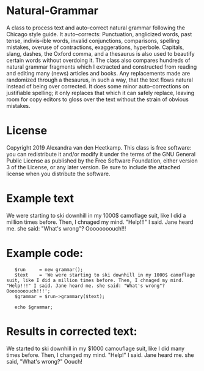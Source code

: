 # Natural-Grammar

A class to process text and auto–correct natural grammar following the Chicago style guide. It auto–corrects: Punctuation, anglicized words, past tense, indivis–ible words, invalid conjunctions, comparisons, spelling mistakes, overuse of contractions, exaggerations, hyperbole. Capitals, slang, dashes, the Oxford comma, and a thesaurus is also used to beautify certain words without overdoing it. The class also compares hundreds of natural grammar fragments which I extracted and constructed from reading and editing many (news) articles and books. Any replacements made are randomized through a thesaurus, in such a way, that the text flows natural instead of being over corrected. It does some minor auto–corrections on justifiable spelling; it only replaces that which it can safely replace, leaving room for copy editors to gloss over the text without the strain of obvious mistakes.



# License
Copyright 2019 Alexandra van den Heetkamp.
This class is free software: you can redistribute it and/or modify it under the terms of the GNU General Public License as published      by the Free Software Foundation, either version 3 of the License, or any later version. Be sure to include the attached license when you distribute the software.         

# Example text

We were starting to ski downhill in my 1000$ camoflage suit, like I did a million times before. 
Then, I chnaged my mind. 
"Help!!!" I said. 
Jane heard me. 
she said: "What's wrong"? 
Oooooooouch!!!

# Example code:
       $run     = new grammar();
       $text    = 'We were starting to ski downhill in my 1000$ camoflage suit, like I did a million times before. Then, I chnaged my mind. "Help!!!" I said. Jane heard me. she said: "What's wrong"? Oooooooouch!!!';
       $grammar = $run->grammary($text);
       
       echo $grammar;


# Results in corrected text: 

We started to ski downhill in my $1000 camouflage suit, like I did many times before. 
Then, I changed my mind. 
"Help!" I said. 
Jane heard me. 
she said, "What's wrong?" 
Oouch!
